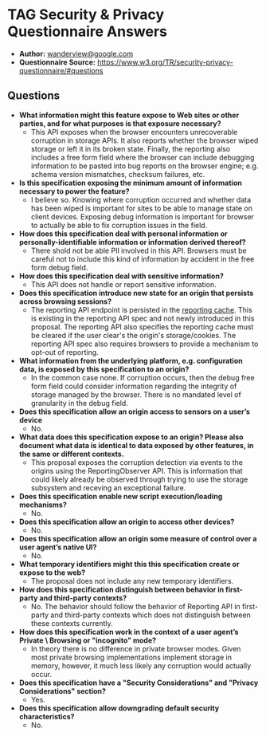 # TAG Security & Privacy Questionnaire Answers #

* **Author:** wanderview@google.com
* **Questionnaire Source:** https://www.w3.org/TR/security-privacy-questionnaire/#questions

## Questions ##

* **What information might this feature expose to Web sites or other parties, and for what purposes is that exposure necessary?**
  * This API exposes when the browser encounters unrecoverable corruption in storage APIs.  It also reports whether the browser wiped storage or left it in its broken state.  Finally, the reporting also includes a free form field where the browser can include debugging information to be pasted into bug reports on the browser engine; e.g. schema version mismatches, checksum failures, etc.
* **Is this specification exposing the minimum amount of information necessary to power the feature?**
  * I believe so.  Knowing where corruption occurred and whether data has been wiped is important for sites to be able to manage state on client devices.  Exposing debug information is important for browser to actually be able to fix corruption issues in the field.
* **How does this specification deal with personal information or personally-identifiable information or information derived thereof?**
  * There shold not be able PII involved in this API.  Browsers must be careful not to include this kind of information by accident in the free form debug field.
* **How does this specification deal with sensitive information?**
  * This API does not handle or report sensitive information.
* **Does this specification introduce new state for an origin that persists across browsing sessions?**
  * The reporting API endpoint is persisted in the [reporting cache](https://w3c.github.io/reporting/#reporting-cache).  This is existing in the reporting API spec and not newly introduced in this proposal.  The reporting API also specifies the reporting cache must be cleared if the user clear's the origin's storage/cookies.  The reporting API spec also requires browsers to provide a mechanism to opt-out of reporting.
* **What information from the underlying platform, e.g. configuration data, is exposed by this specification to an origin?**
  * In the common case none.  If corruption occurs, then the debug free form field could consider information regarding the integrity of storage managed by the browser.  There is no mandated level of granularity in the debug field.
* **Does this specification allow an origin access to sensors on a user’s device**
  * No.
* **What data does this specification expose to an origin? Please also document what data is identical to data exposed by other features, in the same or different contexts.**
  * This proposal exposes the corruption detection via events to the origins using the ReportingObserver API.  This is information that could likely already be observed through trying to use the storage subsystem and receving an exceptional failure.
* **Does this specification enable new script execution/loading mechanisms?**
  * No.
* **Does this specification allow an origin to access other devices?**
  * No.
* **Does this specification allow an origin some measure of control over a user agent’s native UI?**
  * No.
* **What temporary identifiers might this this specification create or expose to the web?**
  * The proposal does not include any new temporary identifiers.
* **How does this specification distinguish between behavior in first-party and third-party contexts?**
  * No.  The behavior should follow the behavior of Reporting API in first-party and third-party contexts which does not distinguish between these contexts currently.
* **How does this specification work in the context of a user agent’s Private \ Browsing or "incognito" mode?**
  * In theory there is no difference in private browser modes.  Given most private browsing implementations implement storage in memory, however, it much less likely any corruption would actually occur.
* **Does this specification have a "Security Considerations" and "Privacy Considerations" section?**
  * Yes.
* **Does this specification allow downgrading default security characteristics?**
  * No.
